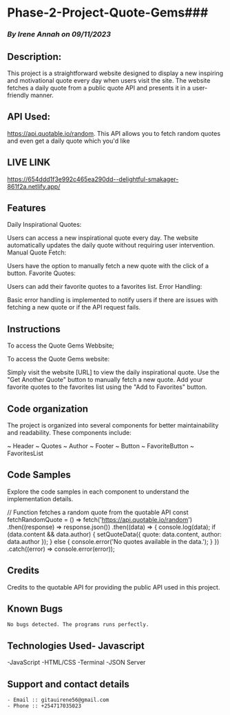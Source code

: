 # Phase-2-Project-Quote-Gems### 
### *By Irene Annah on 09/11/2023*


##  Description:
This project is a straightforward website designed to display a new inspiring and motivational quote every day when users visit the site. The website fetches a daily quote from a public quote API and presents it in a user-friendly manner.

##  API Used:
https://api.quotable.io/random. This API allows you to fetch random quotes and even get a daily quote which you'd like
## LIVE LINK 
https://654ddd1f3e992c465ea290dd--delightful-smakager-861f2a.netlify.app/
##  Features
Daily Inspirational Quotes:

Users can access a new inspirational quote every day.
The website automatically updates the daily quote without requiring user intervention.
Manual Quote Fetch:

Users have the option to manually fetch a new quote with the click of a button.
Favorite Quotes:

Users can add their favorite quotes to a favorites list.
Error Handling:

Basic error handling is implemented to notify users if there are issues with fetching a new quote or if the API request fails.

## Instructions
To access the Quote Gems Webbsite;

To access the Quote Gems website:

Simply visit the website [URL] to view the daily inspirational quote.
Use the "Get Another Quote" button to manually fetch a new quote.
Add your favorite quotes to the favorites list using the "Add to Favorites" button.


## Code organization
The project is organized into several components for better maintainability and readability. These components include:

~ Header
~ Quotes
~ Author
~ Footer
~ Button
~ FavoriteButton
~ FavoritesList

## Code Samples
 Explore the code samples in each component to understand the implementation details.

 // Function fetches a random quote from the quotable API
  const fetchRandomQuote = () => 
    fetch('https://api.quotable.io/random')
      .then((response) => response.json())
      .then((data) => {
        console.log(data);
        if (data.content && data.author) {
          setQuoteData({ quote: data.content, author: data.author });
        } else {
          console.error('No quotes available in the data.');
        }
      })
      .catch((error) => console.error(error));


##  Credits
Credits to the quotable API for providing the public API used in this project.


## Known Bugs
    No bugs detected. The programs runs perfectly.

##  Technologies Used- Javascript
-JavaScript
-HTML/CSS
-Terminal
-JSON Server

## Support and contact details
    - Email :: gitauirene56@gmail.com
    - Phone :: +254717035023